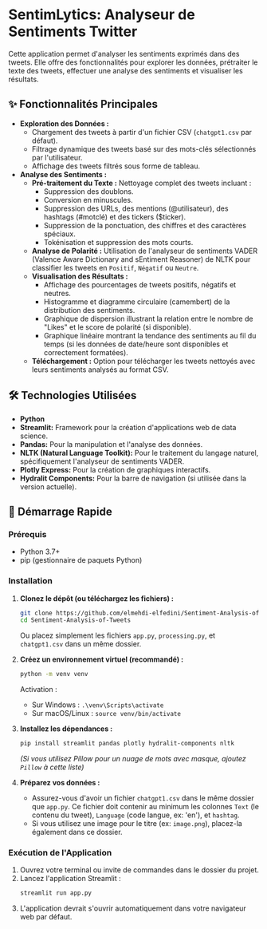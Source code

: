 # SentimLytics: Analyseur de Sentiments Twitter

Cette application permet d'analyser les sentiments exprimés dans des tweets. Elle offre des fonctionnalités pour explorer les données, prétraiter le texte des tweets, effectuer une analyse des sentiments et visualiser les résultats.

## ✨ Fonctionnalités Principales

*   **Exploration des Données :**
    *   Chargement des tweets à partir d'un fichier CSV (`chatgpt1.csv` par défaut).
    *   Filtrage dynamique des tweets basé sur des mots-clés sélectionnés par l'utilisateur.
    *   Affichage des tweets filtrés sous forme de tableau.
*   **Analyse des Sentiments :**
    *   **Pré-traitement du Texte :** Nettoyage complet des tweets incluant :
        *   Suppression des doublons.
        *   Conversion en minuscules.
        *   Suppression des URLs, des mentions (@utilisateur), des hashtags (#motclé) et des tickers ($ticker).
        *   Suppression de la ponctuation, des chiffres et des caractères spéciaux.
        *   Tokénisation et suppression des mots courts.
    *   **Analyse de Polarité :** Utilisation de l'analyseur de sentiments VADER (Valence Aware Dictionary and sEntiment Reasoner) de NLTK pour classifier les tweets en `Positif`, `Négatif` ou `Neutre`.
    *   **Visualisation des Résultats :**
        *   Affichage des pourcentages de tweets positifs, négatifs et neutres.
        *   Histogramme et diagramme circulaire (camembert) de la distribution des sentiments.
        *   Graphique de dispersion illustrant la relation entre le nombre de "Likes" et le score de polarité (si disponible).
        *   Graphique linéaire montrant la tendance des sentiments au fil du temps (si les données de date/heure sont disponibles et correctement formatées).
    *   **Téléchargement :** Option pour télécharger les tweets nettoyés avec leurs sentiments analysés au format CSV.

## 🛠️ Technologies Utilisées

*   **Python**
*   **Streamlit:** Framework pour la création d'applications web de data science.
*   **Pandas:** Pour la manipulation et l'analyse des données.
*   **NLTK (Natural Language Toolkit):** Pour le traitement du langage naturel, spécifiquement l'analyseur de sentiments VADER.
*   **Plotly Express:** Pour la création de graphiques interactifs.
*   **Hydralit Components:** Pour la barre de navigation (si utilisée dans la version actuelle).


## 🚀 Démarrage Rapide

### Prérequis

*   Python 3.7+
*   pip (gestionnaire de paquets Python)

### Installation

1.  **Clonez le dépôt (ou téléchargez les fichiers) :**
    ```bash
    git clone https://github.com/elmehdi-elfedini/Sentiment-Analysis-of-Tweets.git
    cd Sentiment-Analysis-of-Tweets
    ```
    Ou placez simplement les fichiers `app.py`, `processing.py`, et `chatgpt1.csv` dans un même dossier.

2.  **Créez un environnement virtuel (recommandé) :**
    ```bash
    python -m venv venv
    ```
    Activation :
    *   Sur Windows : `.\venv\Scripts\activate`
    *   Sur macOS/Linux : `source venv/bin/activate`

3.  **Installez les dépendances :**
    ```bash
    pip install streamlit pandas plotly hydralit-components nltk
    ```
    *(Si vous utilisez Pillow pour un nuage de mots avec masque, ajoutez `Pillow` à cette liste)*

4.  **Préparez vos données :**
    *   Assurez-vous d'avoir un fichier `chatgpt1.csv` dans le même dossier que `app.py`. Ce fichier doit contenir au minimum les colonnes `Text` (le contenu du tweet), `Language` (code langue, ex: 'en'), et `hashtag`.
    *   Si vous utilisez une image pour le titre (ex: `image.png`), placez-la également dans ce dossier.

### Exécution de l'Application

1.  Ouvrez votre terminal ou invite de commandes dans le dossier du projet.
2.  Lancez l'application Streamlit :
    ```bash
    streamlit run app.py
    ```
3.  L'application devrait s'ouvrir automatiquement dans votre navigateur web par défaut.

